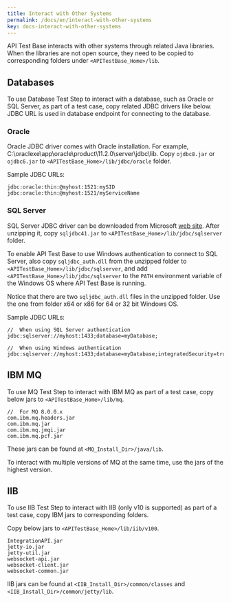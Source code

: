 ```yaml
---
title: Interact with Other Systems
permalink: /docs/en/interact-with-other-systems
key: docs-interact-with-other-systems
---
```

API Test Base interacts with other systems through related Java libraries. When the libraries are not open source, they need to be copied to corresponding folders under `<APITestBase_Home>/lib`.

## Databases
To use Database Test Step to interact with a database, such as Oracle or SQL Server, as part of a test case, copy related JDBC drivers like below. JDBC URL is used in database endpoint for connecting to the database.

### Oracle
Oracle JDBC driver comes with Oracle installation. For example, C:\oraclexe\app\oracle\product\11.2.0\server\jdbc\lib. Copy `ojdbc8.jar` or `ojdbc6.jar` to `<APITestBase_Home>/lib/jdbc/oracle` folder.

Sample JDBC URLs:
 
    jdbc:oracle:thin:@myhost:1521:mySID
    jdbc:oracle:thin:@myhost:1521/myServiceName

### SQL Server    
SQL Server JDBC driver can be downloaded from Microsoft [web site](https://msdn.microsoft.com/en-us/library/mt484311(v=sql.110).aspx). After unzipping it, copy `sqljdbc41.jar` to `<APITestBase_Home>/lib/jdbc/sqlserver` folder.

To enable API Test Base to use Windows authentication to connect to SQL Server, also copy `sqljdbc_auth.dll` from the unzipped folder to `<APITestBase_Home>/lib/jdbc/sqlserver`, and add `<APITestBase_Home>/lib/jdbc/sqlserver` to the `PATH` environment variable of the Windows OS where API Test Base is running.

Notice that there are two `sqljdbc_auth.dll` files in the unzipped folder. Use the one from folder x64 or x86 for 64 or 32 bit Windows OS.

Sample JDBC URLs:

    //  When using SQL Server authentication
    jdbc:sqlserver://myhost:1433;database=myDatabase;

    //  When using Windows authentication
    jdbc:sqlserver://myhost:1433;database=myDatabase;integratedSecurity=true

## IBM MQ
To use MQ Test Step to interact with IBM MQ as part of a test case, copy below jars to `<APITestBase_Home>/lib/mq`.

    //  For MQ 8.0.0.x
    com.ibm.mq.headers.jar
    com.ibm.mq.jar
    com.ibm.mq.jmqi.jar
    com.ibm.mq.pcf.jar
   
These jars can be found at `<MQ_Install_Dir>/java/lib`.

To interact with multiple versions of MQ at the same time, use the jars of the highest version.

## IIB
To use IIB Test Step to interact with IIB (only v10 is supported) as part of a test case, copy IBM jars to corresponding folders.

Copy below jars to `<APITestBase_Home>/lib/iib/v100`.

    IntegrationAPI.jar
    jetty-io.jar
    jetty-util.jar
    websocket-api.jar
    websocket-client.jar
    websocket-common.jar

IIB jars can be found at `<IIB_Install_Dir>/common/classes` and `<IIB_Install_Dir>/common/jetty/lib`.